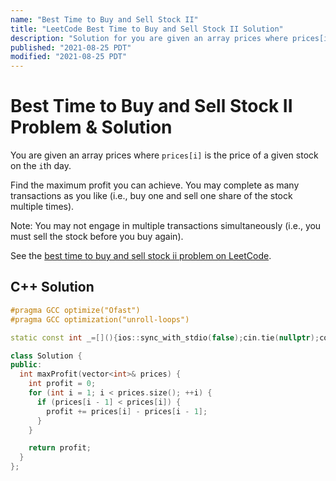 ```yaml
---
name: "Best Time to Buy and Sell Stock II"
title: "LeetCode Best Time to Buy and Sell Stock II Solution"
description: "Solution for you are given an array prices where prices[i] is the price of a given stock on the ith day. Find the maximum profit you can achieve. You may complete as many transactions as you like (i.e., buy one and sell one share of the stock multiple times). Note: You may not engage in multiple transactions simultaneously (i.e., you must sell the stock before you buy again)."
published: "2021-08-25 PDT"
modified: "2021-08-25 PDT"
---
```


# Best Time to Buy and Sell Stock II Problem & Solution

You are given an array prices where `prices[i]` is the price of a given stock on the `i`th day.

Find the maximum profit you can achieve.
You may complete as many transactions as you like (i.e., buy one and sell one share of the stock multiple times).

Note: You may not engage in multiple transactions simultaneously (i.e., you must sell the stock before you buy again).

See the [best time to buy and sell stock ii problem on LeetCode](https://leetcode.com/problems/best-time-to-buy-and-sell-stock-ii).

## C++ Solution

```cpp
#pragma GCC optimize("Ofast")
#pragma GCC optimization("unroll-loops")

static const int _=[](){ios::sync_with_stdio(false);cin.tie(nullptr);cout.tie(nullptr);return 0;}();

class Solution {
public:
  int maxProfit(vector<int>& prices) {
    int profit = 0;
    for (int i = 1; i < prices.size(); ++i) {
      if (prices[i - 1] < prices[i]) {
        profit += prices[i] - prices[i - 1];
      }
    }

    return profit;
  }
};
```
